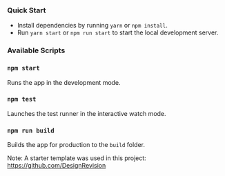 ### Quick Start

* Install dependencies by running `yarn` or `npm install`.
* Run `yarn start` or `npm run start` to start the local development server.

### Available Scripts

### `npm start`

Runs the app in the development mode.

### `npm test`

Launches the test runner in the interactive watch mode.

### `npm run build`

Builds the app for production to the `build` folder.


Note: A starter template was used in this project: https://github.com/DesignRevision
